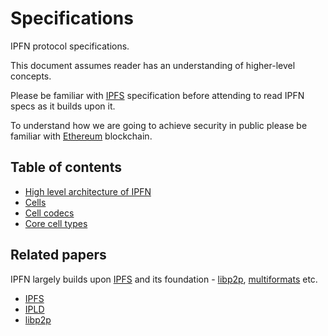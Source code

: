 # Specifications

IPFN protocol specifications.

This document assumes reader has an understanding of higher-level concepts.

Please be familiar with [IPFS]() specification before attending to read IPFN specs as it builds upon it.

To understand how we are going to achieve security in public please be familiar with [Ethereum]() blockchain.

## Table of contents

* [High level architecture of IPFN]()
* [Cells]()
* [Cell codecs]()
* [Core cell types]()

## Related papers

IPFN largely builds upon [IPFS](https://ipfs.io) and its foundation - [libp2p](https://libp2p.io), [multiformats](https://multiformats.io) etc.

* [IPFS](https://github.com/ipfs/specs)
* [IPLD](https://github.com/ipld/specs)
* [libp2p](https://github.com/libp2p/specs)
